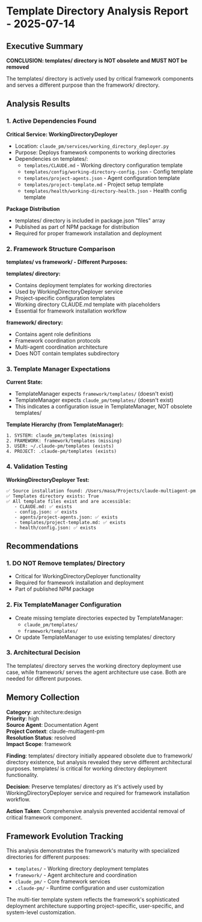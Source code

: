 # Template Directory Analysis Report - 2025-07-14

## Executive Summary

**CONCLUSION: templates/ directory is NOT obsolete and MUST NOT be removed**

The templates/ directory is actively used by critical framework components and serves a different purpose than the framework/ directory.

## Analysis Results

### 1. Active Dependencies Found

**Critical Service: WorkingDirectoryDeployer**
- Location: `claude_pm/services/working_directory_deployer.py`
- Purpose: Deploys framework components to working directories
- Dependencies on templates/:
  - `templates/CLAUDE.md` - Working directory configuration template
  - `templates/config/working-directory-config.json` - Config template
  - `templates/project-agents.json` - Agent configuration template
  - `templates/project-template.md` - Project setup template
  - `templates/health/working-directory-health.json` - Health config template

**Package Distribution**
- templates/ directory is included in package.json "files" array
- Published as part of NPM package for distribution
- Required for proper framework installation and deployment

### 2. Framework Structure Comparison

**templates/ vs framework/ - Different Purposes:**

**templates/ directory:**
- Contains deployment templates for working directories
- Used by WorkingDirectoryDeployer service
- Project-specific configuration templates
- Working directory CLAUDE.md template with placeholders
- Essential for framework installation workflow

**framework/ directory:**
- Contains agent role definitions
- Framework coordination protocols
- Multi-agent coordination architecture
- Does NOT contain templates subdirectory

### 3. Template Manager Expectations

**Current State:**
- TemplateManager expects `framework/templates/` (doesn't exist)
- TemplateManager expects `claude_pm/templates/` (doesn't exist)
- This indicates a configuration issue in TemplateManager, NOT obsolete templates/

**Template Hierarchy (from TemplateManager):**
```
1. SYSTEM: claude_pm/templates (missing)
2. FRAMEWORK: framework/templates (missing)  
3. USER: ~/.claude-pm/templates (exists)
4. PROJECT: .claude-pm/templates (exists)
```

### 4. Validation Testing

**WorkingDirectoryDeployer Test:**
```
✅ Source installation found: /Users/masa/Projects/claude-multiagent-pm
✅ Templates directory exists: True
✅ All template files exist and are accessible:
   - CLAUDE.md: ✅ exists
   - config.json: ✅ exists
   - agents/project-agents.json: ✅ exists
   - templates/project-template.md: ✅ exists
   - health/config.json: ✅ exists
```

## Recommendations

### 1. DO NOT Remove templates/ Directory
- Critical for WorkingDirectoryDeployer functionality
- Required for framework installation and deployment
- Part of published NPM package

### 2. Fix TemplateManager Configuration
- Create missing template directories expected by TemplateManager:
  - `claude_pm/templates/` 
  - `framework/templates/`
- Or update TemplateManager to use existing templates/ directory

### 3. Architectural Decision
The templates/ directory serves the working directory deployment use case, while framework/ serves the agent architecture use case. Both are needed for different purposes.

## Memory Collection

**Category**: architecture:design  
**Priority**: high  
**Source Agent**: Documentation Agent  
**Project Context**: claude-multiagent-pm  
**Resolution Status**: resolved  
**Impact Scope**: framework  

**Finding**: templates/ directory initially appeared obsolete due to framework/ directory existence, but analysis revealed they serve different architectural purposes. templates/ is critical for working directory deployment functionality.

**Decision**: Preserve templates/ directory as it's actively used by WorkingDirectoryDeployer service and required for framework installation workflow.

**Action Taken**: Comprehensive analysis prevented accidental removal of critical framework component.

## Framework Evolution Tracking

This analysis demonstrates the framework's maturity with specialized directories for different purposes:
- `templates/` - Working directory deployment templates
- `framework/` - Agent architecture and coordination
- `claude_pm/` - Core framework services
- `.claude-pm/` - Runtime configuration and user customization

The multi-tier template system reflects the framework's sophisticated deployment architecture supporting project-specific, user-specific, and system-level customization.
